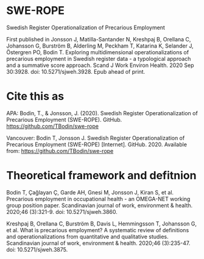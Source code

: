 # SWE-ROPE
Swedish Register Operationalization of Precarious Employment 

First published in Jonsson J, Matilla-Santander N, Kreshpaj B, Orellana C, Johansson G, Burström B, Alderling M, Peckham T, Katarina K, Selander J, Östergren PO, Bodin T. Exploring multidimensional operationalizations of precarious employment in Swedish register data - a typological approach and a summative score approach. Scand J Work Environ Health. 2020 Sep 30:3928. doi: 10.5271/sjweh.3928. Epub ahead of print. 

# Cite this as
APA: 
Bodin, T., & Jonsson, J. (2020). Swedish Register Operationalization of Precarious Employment (SWE-ROPE). GitHub. https://github.com/TBodin/swe-rope

Vancouver: 
Bodin T, Jonsson J. Swedish Register Operationalization of Precarious Employment (SWE-ROPE) [Internet]. GitHub. 2020. Available from: https://github.com/TBodin/swe-rope

# Theoretical framework and defitnion
Bodin T, Çağlayan Ç, Garde AH, Gnesi M, Jonsson J, Kiran S, et al. Precarious employment in occupational health - an OMEGA-NET working group position paper. Scandinavian journal of work, environment & health. 2020;46 (3):321-9. doi: 10.5271/sjweh.3860.

Kreshpaj B, Orellana C, Burström B, Davis L, Hemmingsson T, Johansson G, et al. What is precarious employment? A systematic review of definitions and operationalizations from quantitative and qualitative studies. Scandinavian journal of work, environment & health. 2020;46 (3):235-47. doi: 10.5271/sjweh.3875.
